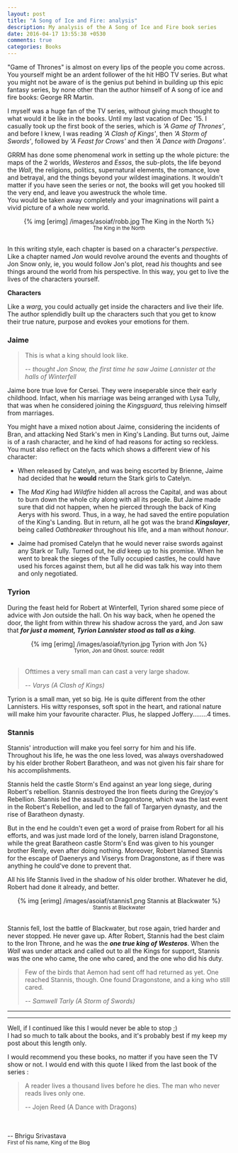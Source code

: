 ```yaml
---
layout: post
title: "A Song of Ice and Fire: analysis"
description: My analysis of the A Song of Ice and Fire book series
date: 2016-04-17 13:55:38 +0530
comments: true
categories: Books
---
```

"Game of Thrones" is almost on every lips of the people you come across. You yourself might be an ardent follower of the hit HBO TV series. But what you might not be aware of is the genius put behind in building up this epic fantasy series, by none other than the author himself of A song of ice and fire books: George RR Martin. <!--more-->

I myself was a huge fan of the TV series, without giving much thought to what would it be like in the books. Until my last vacation of Dec '15. I casually took up the first book of the series, which is *'A Game of Thrones'*, and before I knew, I was reading *'A Clash of Kings'*, then *'A Storm of Swords'*, followed by *'A Feast for Crows'* and then *'A Dance with Dragons'*. 

GRRM has done some phenomenal work in setting up the whole picture: the maps of the 2 worlds, *Westeros* and *Essos*, the sub-plots, the life beyond the *Wall*, the religions, politics, supernatural elements, the romance, love and betrayal, and the things beyond your wildest imaginations. It wouldn't matter if you have seen the series or not, the books will get you hooked till the very end, and leave you awestruck the whole time.<br>
You would be taken away completely and your imagninations will paint a vivid picture of a whole new world.

<center>
	{% img [erimg] /images/asoiaf/robb.jpg The King in the North %}
</center>
<center><small>The King in the North</small></center><br>

In this writing style, each chapter is based on a character's *perspective*. Like a chapter named *Jon* would revolve around the events and thoughts of Jon Snow only, ie, you would follow Jon's plot, read *his* thoughts and see things around the world from his perspective. In this way, you get to live the lives of the characters yourself.


__Characters__

Like a *warg*, you could actually get inside the characters and live their life. The author splendidly built up the characters such that you get to know their true nature, purpose and evokes your emotions for them.

### Jaime
> This is what a king should look like.
>
> -- <cite>thought Jon Snow, the first time he saw Jaime Lannister at the halls of Winterfell</cite>

Jaime bore true love for Cersei. They were inseperable since their early childhood. Infact, when his marriage was being arranged with Lysa Tully, that was when he considered joining the *Kingsguard*, thus releiving himself from marriages.

You might have a mixed notion about Jaime, considering the incidents of Bran, and attacking Ned Stark's men in King's Landing. But turns out, Jaime is of a rash character, and he kind of had reasons for acting so reckless. You must also reflect on the facts which shows a different view of his character:

* When released by Catelyn, and was being escorted by Brienne, Jaime had decided that he __would__ return the Stark girls to Catelyn.

* The *Mad King* had *Wildfire* hidden all across the Capital, and was about to burn down the whole city along with all its people. But Jaime made sure that did not happen, when he pierced through the back of King Aerys with his sword. Thus, in a way, he had saved the entire population of the King's Landing. But in return, all he got was the brand __*Kingslayer*__, being called *Oathbreaker* throughout his life, and a man without *honour*.

* Jaime had promised Catelyn that he would never raise swords against any Stark or Tully. Turned out, he *did* keep up to his promise. When he went to break the sieges of the Tully occupied castles, he could have used his forces against them, but all he did was talk his way into them and only negotiated.


### Tyrion
During the feast held for Robert at Winterfell, Tyrion shared some piece of advice with Jon outside the hall. On his way back, when he opened the door, the light from within threw his shadow across the yard, and Jon saw that __*for just a moment, Tyrion Lannister stood as tall as a king*__.

<center>
	{% img [erimg] /images/asoiaf/tyrion.jpg Tyrion with Jon %}
</center>
<center>
	<small>Tyrion, Jon and Ghost. source: reddit</small>
</center>
<br>

> Ofttimes a very small man can cast a very large shadow.
>
> <cite>-- Varys (A Clash of Kings)</cite>

Tyrion is a small man, yet so big. He is quite different from the other Lannisters. His witty responses, soft spot in the heart, and rational nature will make him your favourite character. Plus, he slapped Joffery........4 times.


### Stannis
Stannis' introduction will make you feel sorry for him and his life. Throughout his life, he was the one less loved, was always overshadowed by his elder brother Robert Baratheon, and was not given his fair share for his accomplishments. 

Stannis held the castle Storm's End against an year long siege, during Robert's rebellion. Stannis destroyed the Iron fleets during the Greyjoy's Rebellion. Stannis led the assault on Dragonstone, which was the last event in the Robert's Rebellion, and led to the fall of Targaryen dynasty, and the rise of Baratheon dynasty.

But in the end he couldn't even get a word of praise from Robert for all his efforts, and was just made lord of the lonely, barren island Dragonstone, while the great Baratheon castle Storm's End was given to his younger brother Renly, even after doing nothing. Moreover, Robert blamed Stannis for the escape of Daenerys and Viserys from Dragonstone, as if there was anything he could've done to prevent that.

All his life Stannis lived in the shadow of his older brother. Whatever he did, Robert had done it already, and better.

<center>
	{% img [erimg] /images/asoiaf/stannis1.png Stannis at Blackwater %}
</center>
<center><small>Stannis at Blackwater</small></center>
<br>

Stannis fell, lost the battle of Blackwater, but rose again, tried harder and never stopped. He never gave up. After Robert, Stannis had the best claim to the Iron Throne, and he was the __*one true king of Westeros*__. When the *Wall* was under attack and called out to all the Kings for support, Stannis was the one who came, the one who cared, and the one who did his duty.



> Few of the birds that Aemon had sent off had returned as yet. One reached Stannis, though. One found Dragonstone, and a king who still cared.
>
> <cite> -- Samwell Tarly (A Storm of Swords)

<hr>
<hr>

Well, if I continued like this I would never be able to stop ;) <br>
I had so much to talk about the books, and it's probably best if my keep my post about this length only.

I would recommend you these books, no matter if you have seen the TV show or not. I would end with this quote I liked from the last book of the series :

> A reader lives a thousand lives before he dies. The man who never reads lives only one.
>
> -- Jojen Reed (A Dance with Dragons) 

<br>
<br>
-- Bhrigu Srivastava <br>
<small>First of his name, King of the Blog</small>